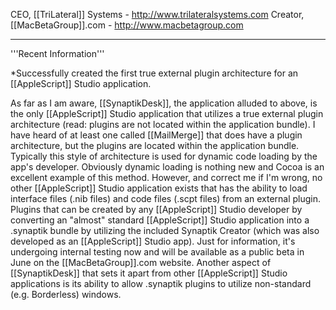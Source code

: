 

CEO, [[TriLateral]] Systems - http://www.trilateralsystems.com
Creator, [[MacBetaGroup]].com - http://www.macbetagroup.com

----

'''Recent Information'''

*Successfully created the first true external plugin architecture for an [[AppleScript]] Studio application.


As far as I am aware, [[SynaptikDesk]], the application alluded to above, is the only [[AppleScript]] Studio application that utilizes a true external plugin architecture (read: plugins are not located within the application bundle).  I have heard of at least one called [[MailMerge]] that does have a plugin architecture, but the plugins are located within the application bundle.  Typically this style of architecture is used for dynamic code loading by the app's developer.  Obviously dynamic loading is nothing new and Cocoa is an excellent example of this method.  However, and correct me if I'm wrong, no other [[AppleScript]] Studio application exists that has the ability to load interface files (.nib files) and code files (.scpt files) from an external plugin.  Plugins that can be created by any [[AppleScript]] Studio developer by converting an "almost" standard [[AppleScript]] Studio application into a .synaptik bundle by utilizing the included Synaptik Creator (which was also developed as an [[AppleScript]] Studio app).  Just for information, it's undergoing internal testing now and will be available as a public beta in June on the [[MacBetaGroup]].com website.  Another aspect of [[SynaptikDesk]] that sets it apart from other [[AppleScript]] Studio applications is its ability to allow .synaptik plugins to utilize non-standard (e.g. Borderless) windows.
